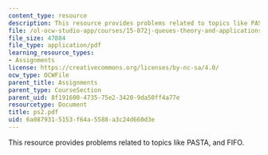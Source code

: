 ```yaml
---
content_type: resource
description: This resource provides problems related to topics like PASTA, and FIFO.
file: /ol-ocw-studio-app/courses/15-072j-queues-theory-and-applications-spring-2006/6a0879315153f64a5588a3c24d660d3e_ps2.pdf
file_size: 47884
file_type: application/pdf
learning_resource_types:
- Assignments
license: https://creativecommons.org/licenses/by-nc-sa/4.0/
ocw_type: OCWFile
parent_title: Assignments
parent_type: CourseSection
parent_uid: 8f191600-4735-75e2-3420-9da50ff4a77e
resourcetype: Document
title: ps2.pdf
uid: 6a087931-5153-f64a-5588-a3c24d660d3e
---
```

This resource provides problems related to topics like PASTA, and FIFO.